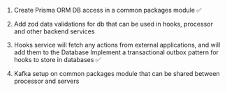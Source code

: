 1. Create Prisma ORM DB access in a common packages module ✅
2. Add zod data validations for db that can be used in hooks, processor and other backend services

3. Hooks service will fetch any actions from external applications, and will add them to the Database
    Implement a transactional outbox pattern for hooks to store in databases ✅
4. Kafka setup on common packages module that can be shared between processor and servers
